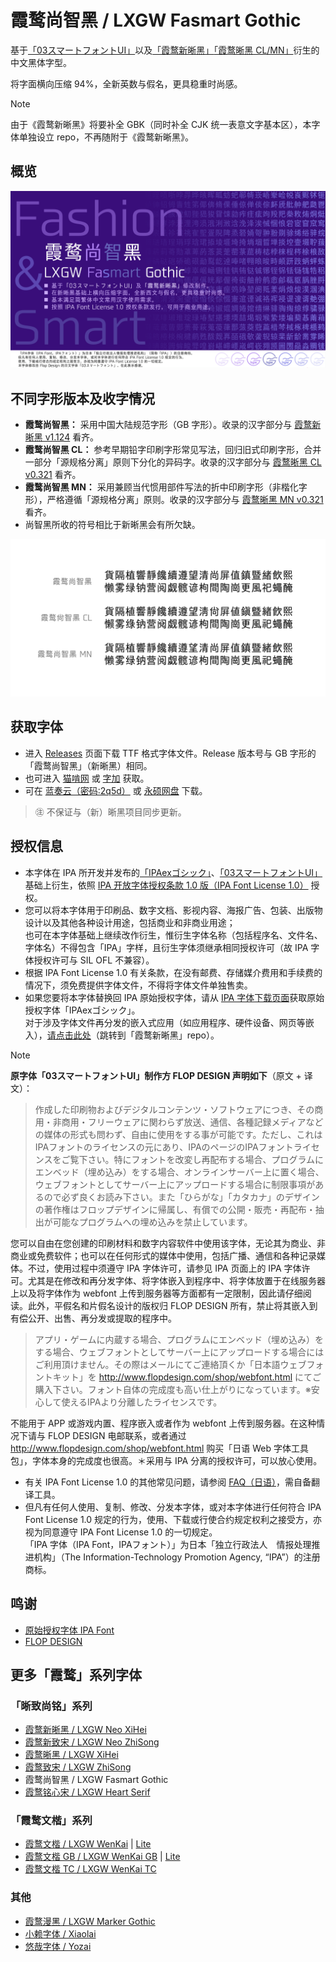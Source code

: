 # 霞鹜尚智黑 / LXGW Fasmart Gothic
基于[「03スマートフォントUI」](https://www.flopdesign.com/freefont/smartfont.html)以及[「霞鹜新晰黑」](https://github.com/lxgw/LxgwNeoXiHei)[「霞鹜晰黑 CL/MN」](https://github.com/lxgw/LxgwXiHei)衍生的中文黑体字型。

将字面横向压缩 94%，全新英数与假名，更具稳重时尚感。

> [!NOTE]
> 由于《霞鹜新晰黑》将要补全 GBK（同时补全 CJK 统一表意文字基本区），本字体单独设立 repo，不再随附于《霞鹜新晰黑》。
## 概览
![](documentation/fasmart-1.png)
## 不同字形版本及收字情况
- **霞鹜尚智黑：** 采用中国大陆规范字形（GB 字形）。收录的汉字部分与 [霞鹜新晰黑 v1.124](https://github.com/lxgw/LxgwNeoXiHei/releases/tag/v1.124) 看齐。
- **霞鹜尚智黑 CL：** 参考早期铅字印刷字形常见写法，回归旧式印刷字形，合并一部分「源规格分离」原则下分化的异码字。收录的汉字部分与 [霞鹜晰黑 CL v0.321](https://github.com/lxgw/LxgwXiHei/releases/tag/v0.321) 看齐。
- **霞鹜尚智黑 MN：** 采用兼顾当代惯用部件写法的折中印刷字形（非楷化字形），严格遵循「源规格分离」原则。收录的汉字部分与 [霞鹜晰黑 MN v0.321](https://github.com/lxgw/LxgwXiHei/releases/tag/v0.321) 看齐。
- 尚智黑所收的符号相比于新晰黑会有所欠缺。

![](documentation/fasmart-2.png)
## 获取字体
- 进入 [Releases](https://github.com/lxgw/LxgwFasmartGothic/releases) 页面下载 TTF 格式字体文件。Release 版本号与 GB 字形的「霞鹜尚智黑」（新晰黑）相同。
- 也可进入 [猫啃网](https://www.maoken.com/freefonts/10610.html) 或 [字加](https://www.zijia.com.cn/6531.html) 获取。
- 可在 [蓝奏云（密码:2q5d）](https://lxgw.lanzouv.com/b02seu58yd) 或 [永硕网盘](http://lxgw.ysepan.com/) 下载。

> ㊟ 不保证与（新）晰黑项目同步更新。
## 授权信息
- 本字体在 IPA 所开发并发布的[「IPAexゴシック」](https://moji.or.jp/ipafont)、[「03スマートフォントUI」](https://www.flopdesign.com/freefont/smartfont.html) 基础上衍生，依照 [IPA 开放字体授权条款 1.0 版（IPA Font License 1.0）](https://opensource.org/licenses/IPA/) 授权。
- 您可以将本字体用于印刷品、数字文档、影视内容、海报广告、包装、出版物设计以及其他各种设计用途，包括商业和非商业用途；  
  也可在本字体基础上继续改作衍生，惟衍生字体名称（包括程序名、文件名、字体名）不得包含「IPA」字样，且衍生字体须继承相同授权许可（故 IPA 字体授权许可与 SIL OFL 不兼容）。
- 根据 IPA Font License 1.0 有关条款，在没有邮费、存储媒介费用和手续费的情况下，须免费提供字体文件，不得将字体文件单独售卖。
- 如果您要将本字体替换回 IPA 原始授权字体，请从 [IPA 字体下载页面](https://moji.or.jp/ipafont/ipafontdownload)获取原始授权字体「IPAexゴシック」。  
  对于涉及字体文件再分发的嵌入式应用（如应用程序、硬件设备、网页等嵌入），[请点击此处](https://github.com/lxgw/LxgwNeoXiHei/blob/main/documentation/embedding_instructions.md)（跳转到「霞鹜新晰黑」repo）。
> [!Note]
> **原字体「03スマートフォントUI」制作方 FLOP DESIGN 声明如下**（原文 + 译文）：
> > 作成した印刷物およびデジタルコンテンツ・ソフトウェアにつき、その商用・非商用・フリーウェアに関わらず放送、通信、各種記録メディアなどの媒体の形式も問わず、自由に使用をする事が可能です。ただし、これはIPAフォントのライセンスの元にあり、IPAのページのIPAフォントライセンスをご覧下さい。特にフォントを改変し再配布する場合、プログラムにエンベッド（埋め込み）をする場合、オンラインサーバー上に置く場合、ウェブフォントとしてサーバー上にアップロードする場合に制限事項があるので必ず良くお読み下さい。また「ひらがな」「カタカナ」のデザインの著作権はフロップデザインに帰属し、有償での公開・販売・再配布・抽出が可能なプログラムへの埋め込みを禁止しています。
> 
> 您可以自由在您创建的印刷材料和数字内容软件中使用该字体，无论其为商业、非商业或免费软件；也可以在任何形式的媒体中使用，包括广播、通信和各种记录媒体。不过，使用过程中须遵守 IPA 字体许可，请参见 IPA 页面上的 IPA 字体许可。尤其是在修改和再分发字体、将字体嵌入到程序中、将字体放置于在线服务器上以及将字体作为 webfont 上传到服务器等方面都有一定限制，因此请仔细阅读。此外，平假名和片假名设计的版权归 FLOP DESIGN 所有，禁止将其嵌入到有偿公开、出售、再分发或提取的程序中。
> 
> > アプリ・ゲームに内蔵する場合、プログラムにエンベッド（埋め込み）をする場合、ウェブフォントとしてサーバー上にアップロードする場合にはご利用頂けません。その際はメールにてご連絡頂くか「日本語ウェブフォントキット」を http://www.flopdesign.com/shop/webfont.html にてご購入下さい。フォント自体の完成度も高い仕上がりになっています。※安心して使えるIPAより分離したライセンスです。
> 
> 不能用于 APP 或游戏内置、程序嵌入或者作为 webfont 上传到服务器。在这种情况下请与 FLOP DESIGN 电邮联系，或者通过 http://www.flopdesign.com/shop/webfont.html 购买「日语 Web 字体工具包」，字体本身的完成度也很高。＊采用与 IPA 分离的授权许可，可以放心使用。
- 有关 IPA Font License 1.0 的其他常见问题，请参阅 [FAQ（日语）](https://moji.or.jp/ipafont/faq/)，需自备翻译工具。
- 但凡有任何人使用、复制、修改、分发本字体，或对本字体进行任何符合 IPA Font License 1.0 规定的行为，使用、下载或行使合约规定权利之接受方，亦视为同意遵守 IPA Font License 1.0 的一切规定。  
  「IPA 字体（IPA Font，IPAフォント）」为日本「独立行政法人　情报处理推进机构」（The Information-Technology Promotion Agency, “IPA”）的注册商标。
## 鸣谢
- [原始授权字体 IPA Font](https://moji.or.jp/ipafont)
- [FLOP DESIGN](https://www.flopdesign.com)
## 更多「霞鹜」系列字体
### 「晰致尚铭」系列
- [霞鹜新晰黑 / LXGW Neo XiHei](https://github.com/lxgw/LxgwNeoXiHei)
- [霞鹜新致宋 / LXGW Neo ZhiSong](https://github.com/lxgw/LxgwNeoZhiSong)
- [霞鹜晰黑 / LXGW XiHei](https://github.com/lxgw/LxgwXiHei)
- [霞鹜致宋 / LXGW ZhiSong](https://github.com/lxgw/LxgwZhiSong)
- 霞鹜尚智黑 / LXGW Fasmart Gothic
- [霞鹜铭心宋 / LXGW Heart Serif](https://github.com/lxgw/LxgwHeartSerif)
### 「霞鹜文楷」系列
- [霞鹜文楷 / LXGW WenKai](https://github.com/lxgw/LxgwWenKai) | [Lite](https://github.com/lxgw/LxgwWenKai-Lite)
- [霞鹜文楷 GB / LXGW WenKai GB](https://github.com/lxgw/LxgwWenKaiGB) | [Lite](https://github.com/lxgw/LxgwWenKaiGB-Lite)
- [霞鹜文楷 TC / LXGW WenKai TC](https://github.com/lxgw/LxgwWenKaiTC)
### 其他
- [霞鹜漫黑 / LXGW Marker Gothic](https://github.com/lxgw/LxgwMarkerGothic)
- [小赖字体 / Xiaolai](https://github.com/lxgw/kose-font)
- [悠哉字体 / Yozai](https://github.com/lxgw/yozai-font)
